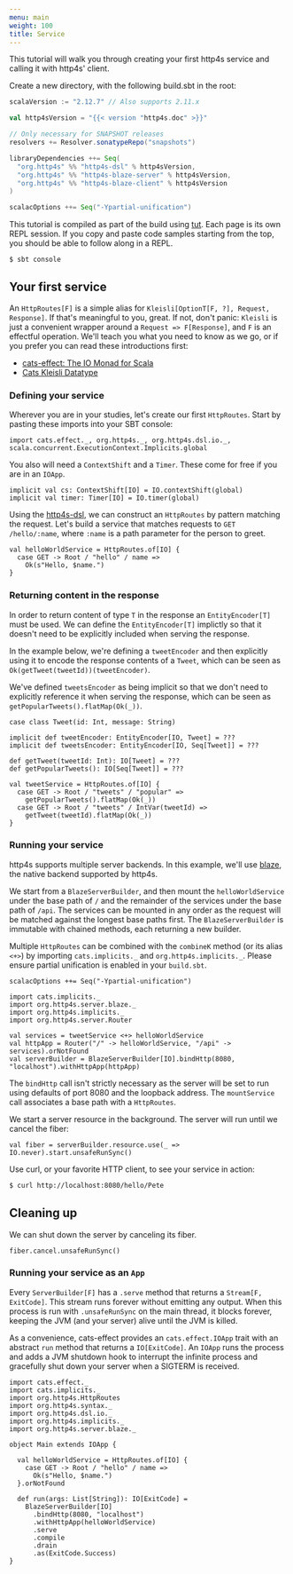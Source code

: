 ```yaml
---
menu: main
weight: 100
title: Service
---
```


This tutorial will walk you through creating your first http4s service
and calling it with http4s' client.

Create a new directory, with the following build.sbt in the root:

```scala
scalaVersion := "2.12.7" // Also supports 2.11.x

val http4sVersion = "{{< version "http4s.doc" >}}"

// Only necessary for SNAPSHOT releases
resolvers += Resolver.sonatypeRepo("snapshots")

libraryDependencies ++= Seq(
  "org.http4s" %% "http4s-dsl" % http4sVersion,
  "org.http4s" %% "http4s-blaze-server" % http4sVersion,
  "org.http4s" %% "http4s-blaze-client" % http4sVersion
)

scalacOptions ++= Seq("-Ypartial-unification")
```

This tutorial is compiled as part of the build using [tut].  Each page
is its own REPL session.  If you copy and paste code samples starting
from the top, you should be able to follow along in a REPL.

```
$ sbt console
```

## Your first service

An `HttpRoutes[F]` is a simple alias for
`Kleisli[OptionT[F, ?], Request, Response]`.  If that's meaningful to you,
great.  If not, don't panic: `Kleisli` is just a convenient wrapper
around a `Request => F[Response]`, and `F` is an effectful
operation.  We'll teach you what you need to know as we go, or if you
prefer you can read these introductions first:

* [cats-effect: The IO Monad for Scala]
* [Cats Kleisli Datatype]

### Defining your service

Wherever you are in your studies, let's create our first
`HttpRoutes`.  Start by pasting these imports into your SBT console:

```tut:book:silent
import cats.effect._, org.http4s._, org.http4s.dsl.io._, scala.concurrent.ExecutionContext.Implicits.global
```

You also will need a `ContextShift` and a `Timer`.  These come for
free if you are in an `IOApp`.

```tut:book:silent
implicit val cs: ContextShift[IO] = IO.contextShift(global)
implicit val timer: Timer[IO] = IO.timer(global)
```

Using the [http4s-dsl], we can construct an `HttpRoutes` by pattern
matching the request.  Let's build a service that matches requests to
`GET /hello/:name`, where `:name` is a path parameter for the person to
greet.

```tut:book
val helloWorldService = HttpRoutes.of[IO] {
  case GET -> Root / "hello" / name =>
    Ok(s"Hello, $name.")
}
```

### Returning content in the response
In order to return content of type `T` in the response an `EntityEncoder[T]`
must be used. We can define the `EntityEncoder[T]` implictly so that it
doesn't need to be explicitly included when serving the response.

In the example below, we're defining a `tweetEncoder` and then
explicitly using it to encode the response contents of a `Tweet`, which can
be seen as `Ok(getTweet(tweetId))(tweetEncoder)`.

We've defined `tweetsEncoder` as being implicit so that we don't need to explicitly
reference it when serving the response, which can be seen as
`getPopularTweets().flatMap(Ok(_))`.

```tut:book
case class Tweet(id: Int, message: String)

implicit def tweetEncoder: EntityEncoder[IO, Tweet] = ???
implicit def tweetsEncoder: EntityEncoder[IO, Seq[Tweet]] = ???

def getTweet(tweetId: Int): IO[Tweet] = ???
def getPopularTweets(): IO[Seq[Tweet]] = ???

val tweetService = HttpRoutes.of[IO] {
  case GET -> Root / "tweets" / "popular" =>
    getPopularTweets().flatMap(Ok(_))
  case GET -> Root / "tweets" / IntVar(tweetId) =>
    getTweet(tweetId).flatMap(Ok(_))
}
```

### Running your service

http4s supports multiple server backends.  In this example, we'll use
[blaze], the native backend supported by http4s.

We start from a `BlazeServerBuilder`, and then mount the `helloWorldService` under
the base path of `/` and the remainder of the services under the base
path of `/api`. The services can be mounted in any order as the request will be
matched against the longest base paths first. The `BlazeServerBuilder` is immutable
with chained methods, each returning a new builder.

Multiple `HttpRoutes` can be combined with the `combineK` method (or its alias
`<+>`) by importing `cats.implicits._` and `org.http4s.implicits._`. Please ensure partial unification is enabled in your `build.sbt`. 

`scalacOptions ++= Seq("-Ypartial-unification")`

```tut:book
import cats.implicits._
import org.http4s.server.blaze._
import org.http4s.implicits._
import org.http4s.server.Router

val services = tweetService <+> helloWorldService
val httpApp = Router("/" -> helloWorldService, "/api" -> services).orNotFound
val serverBuilder = BlazeServerBuilder[IO].bindHttp(8080, "localhost").withHttpApp(httpApp)
```

The `bindHttp` call isn't strictly necessary as the server will be set to run
using defaults of port 8080 and the loopback address. The `mountService` call
associates a base path with a `HttpRoutes`.

We start a server resource in the background.  The server will run until we cancel the fiber:

```tut:book
val fiber = serverBuilder.resource.use(_ => IO.never).start.unsafeRunSync()
```

Use curl, or your favorite HTTP client, to see your service in action:

```sh
$ curl http://localhost:8080/hello/Pete
```

## Cleaning up

We can shut down the server by canceling its fiber.

```tut:book
fiber.cancel.unsafeRunSync()
```

### Running your service as an `App`

Every `ServerBuilder[F]` has a `.serve` method that returns a
`Stream[F, ExitCode]`.  This stream runs forever without emitting
any output.  When this process is run with `.unsafeRunSync` on the
main thread, it blocks forever, keeping the JVM (and your server)
alive until the JVM is killed.

As a convenience, cats-effect provides an `cats.effect.IOApp` trait
with an abstract `run` method that returns a `IO[ExitCode]`.  An
`IOApp` runs the process and adds a JVM shutdown hook to interrupt
the infinite process and gracefully shut down your server when a
SIGTERM is received.

```tut:book:reset
import cats.effect._
import cats.implicits._
import org.http4s.HttpRoutes
import org.http4s.syntax._
import org.http4s.dsl.io._
import org.http4s.implicits._
import org.http4s.server.blaze._

object Main extends IOApp {

  val helloWorldService = HttpRoutes.of[IO] {
    case GET -> Root / "hello" / name =>
      Ok(s"Hello, $name.")
  }.orNotFound

  def run(args: List[String]): IO[ExitCode] =
    BlazeServerBuilder[IO]
      .bindHttp(8080, "localhost")
      .withHttpApp(helloWorldService)
      .serve
      .compile
      .drain
      .as(ExitCode.Success)
}
```

[blaze]: https://github.com/http4s/blaze
[tut]: https://github.com/tpolecat/tut
[Cats Kleisli Datatype]: https://typelevel.org/cats/datatypes/kleisli.html
[cats-effect: The IO Monad for Scala]: https://typelevel.org/cats-effect/
[http4s-dsl]: ../dsl
